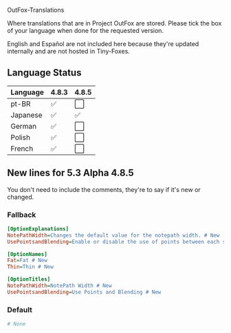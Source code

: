 OutFox-Translations

Where translations that are in Project OutFox are stored. Please tick the box of your language when done for the requested version.

English and Español are not included here because they're updated internally and are not hosted in Tiny-Foxes.
## Language Status

Language | 4.8.3 | 4.8.5
:------------ | :------------- | :-------------
pt-BR | ✅ | ⬜️
Japanese | ✅ | ✅ 
German | ✅ | ⬜️
Polish | ✅ | ⬜️
French | ✅ | ⬜️ 

## New lines for 5.3 **Alpha 4.8.5**

You don't need to include the comments, they're to say if it's new or changed.

### Fallback

```Ini
[OptionExplanations]
NotePathWidth=Changes the default value for the notepath width. # New
UsePointsandBlending=Enable or disable the use of points between each section of the Notefield and use blending modes into it. # New

[OptionNames]
Fat=Fat # New
Thin=Thin # New

[OptionTitles]
NotePathWidth=NotePath Width # New
UsePointsandBlending=Use Points and Blending # New
```

### Default

```Ini
# None
```